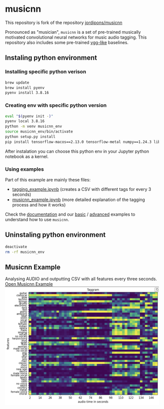 
# musicnn

This repository is fork of the repository [jordipons/musicnn](https://github.com/jordipons/musicnn)

Pronounced as "musician", `musicnn` is a set of pre-trained musically motivated convolutional neural networks for music audio tagging. This repository also includes some pre-trained [vgg-like](https://github.com/jordipons/musicnn/blob/master/vgg_example.ipynb) baselines.

## Instaling python environment

### Installing specific python verison

```bash
brew update
brew install pyenv
pyenv install 3.8.16
```

### Creating env with specific python version
```bash
eval "$(pyenv init -)"
pyenv local 3.8.16
python -m venv musicnn_env
source musicnn_env/bin/activate
python setup.py install
pip install tensorflow-macos==2.13.0 tensorflow-metal numpy==1.24.3 librosa==0.10.2.post1 matplotlib scikit-learn pandas
```

After instalation you can choose this python env in your Jupyter python notebook as a kernel.

### Using examples
Part of this example are mainly these files:
- [tagging_example.ipynb](tagging_example.ipynb) (creates a CSV with different tags for every 3 seconds)
- [musicnn_example.ipynb](musicnn_example.ipynb) (more detailed explanation of the tagging process and how it works)


Check the [documentation](https://github.com/jordipons/musicnn/blob/master/DOCUMENTATION.md) and our [basic](https://github.com/jordipons/musicnn/blob/master/tagging_example.ipynb) / [advanced](https://github.com/jordipons/musicnn/blob/master/musicnn_example.ipynb) examples to understand how to use `musicnn`.

## Uninstaling python environment

```bash
deactivate
rm -rf musicnn_env
```


## Musicnn Example
Analysing AUDIO and outputting CSV with all features every three seconds.
[Open Musicnn Example](musicnn_example.ipynb)
![alt text](./images/Screenshot%202025-03-12%20at%2012.18.12.png "Taggram")
